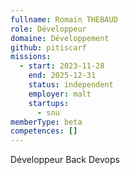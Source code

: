 ```yaml
---
fullname: Romain THEBAUD
role: Développeur
domaine: Développement
github: pitiscarf
missions:
  - start: 2023-11-28
    end: 2025-12-31
    status: independent
    employer: malt
    startups:
      - snu
memberType: beta
competences: []
---
```

Développeur Back  Devops
